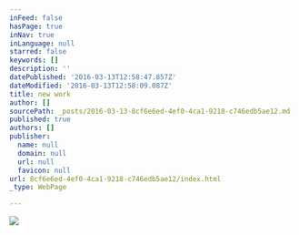 ```yaml
---
inFeed: false
hasPage: true
inNav: true
inLanguage: null
starred: false
keywords: []
description: ''
datePublished: '2016-03-13T12:58:47.857Z'
dateModified: '2016-03-13T12:58:09.087Z'
title: new work
author: []
sourcePath: _posts/2016-03-13-8cf6e6ed-4ef0-4ca1-9218-c746edb5ae12.md
published: true
authors: []
publisher:
  name: null
  domain: null
  url: null
  favicon: null
url: 8cf6e6ed-4ef0-4ca1-9218-c746edb5ae12/index.html
_type: WebPage

---
```

![](https://the-grid-user-content.s3-us-west-2.amazonaws.com/04979f24-68fc-4ff1-8ead-6c145a4089c2.png)